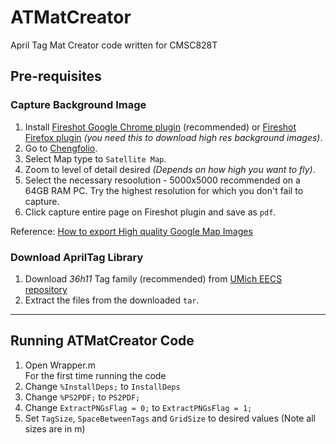# ATMatCreator
April Tag Mat Creator code written for CMSC828T

## Pre-requisites
### Capture Background Image
1. Install [Fireshot Google Chrome plugin](https://chrome.google.com/webstore/detail/take-webpage-screenshots/mcbpblocgmgfnpjjppndjkmgjaogfceg?hl=en) (recommended) or [Fireshot Firefox plugin](https://addons.mozilla.org/en-US/firefox/addon/fireshot/) *(you need this to download high res background images)*.
2. Go to [Chengfolio](http://www.chengfolio.com/google_map_customizer#satellitemap).
3. Select Map type to `Satellite Map`.
4. Zoom to level of detail desired *(Depends on how high you want to fly)*.
5. Select the necessary resoolution - 5000x5000 recommended on a 64GB RAM PC. Try the highest resolution for which you don't fail to capture.
6. Click capture entire page on Fireshot plugin and save as `pdf`.

Reference: [How to export High quality Google Map Images](http://www.chengfolio.com/blog/how_to_customize_google_map_and_export_high_quality_images_using_google_map_customizer)

### Download AprilTag Library
1. Download *36h11* Tag family (recommended) from [UMich EECS repository](https://april.eecs.umich.edu/media/apriltag/tag36h11.tgz)
2. Extract the files from the downloaded `tar`.
***

## Running ATMatCreator Code
1. Open Wrapper.m <br>
For the first time running the code <br>
2. Change `%InstallDeps;` to `InstallDeps`
3. Change `%PS2PDF;` to  `PS2PDF;`
4. Change `ExtractPNGsFlag = 0;` to `ExtractPNGsFlag = 1;`
5. Set `TagSize`, `SpaceBetweenTags` and `GridSize` to desired values (Note all sizes are in m)
